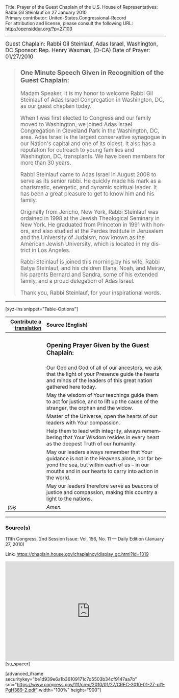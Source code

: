 <html>
<head></head>
<body>
Title: Prayer of the Guest Chaplain of the U.S. House of Representatives: Rabbi Gil Steinlauf on 27 January 2010<br />
Primary contributor: United-States.Congressional-Record<br />
For attribution and license, please consult the following URL: <a href="http://opensiddur.org/?p=27103">http://opensiddur.org/?p=27103</a>
<p />
<hr />

<div class="english" lang="en" style="font-size:1.2em;">
Guest Chaplain: Rabbi Gil Steinlauf, Adas Israel, Washington, DC
Sponsor: Rep. Henry Waxman, (D-CA)
Date of Prayer: 01/27/2010

<blockquote>
<h3>One Minute Speech Given in Recognition of the Guest Chaplain:</h3>

Madam Speaker, it is my honor to welcome Rabbi Gil Steinlauf of Adas Israel Congregation in Washington, DC, as our guest chaplain today.

When I was first elected to Congress and our family moved to Washington, we joined Adas Israel Congregation in Cleveland Park in the Washington, DC, area. Adas Israel is the largest conservative synagogue in our Nation's capital and one of its oldest. It also has a reputation for outreach to young families and Washington, DC, transplants. We have been members for more than 30 years.

Rabbi Steinlauf came to Adas Israel in August 2008 to serve as its senior rabbi. He quickly made his mark as a charismatic, energetic, and dynamic spiritual leader. It has been a great pleasure to get to know him and his family.

Originally from Jericho, New York, Rabbi Steinlauf was ordained in 1998 at the Jewish Theological Seminary in New York. He graduated from Princeton in 1991 with honors, and also studied at the Pardes Institute in Jerusalem and the University of Judaism, now known as the American Jewish University, which is located in my district in Los Angeles.

Rabbi Steinlauf is joined this morning by his wife, Rabbi Batya Steinlauf, and his children Elana, Noah, and Meirav, his parents Bernard and Sandra, some of his extended family, and a proud delegation of Adas Israel.

Thank you, Rabbi Steinlauf, for your inspirational words.
</blockquote>
</div>

<hr />

[xyz-ihs snippet="Table-Options"]<table style="margin-left: auto; margin-right: auto;" class="draggable">
<thead><tr><th id="x" style="text-align: right;"><a href="/translate/" target="_blank" rel="noopener">Contribute a translation</a></th><th style="text-align: left;">Source (English)</th></tr></thead>
<tbody>
<tr><td style="vertical-align:top;">
<div class="liturgy" lang="he">

</span></div></td>
 
<td style="vertical-align:top;">
<div class="english" lang="en">
<h3>Opening Prayer Given by the Guest Chaplain:</h3>
</div></td></tr>

<tr><td style="vertical-align:top;">
<div class="liturgy" lang="he">

</span></div></td>
 
<td style="vertical-align:top;">
<div class="english" lang="en">
Our God 
and God of all of our ancestors, 
we ask that the light of your Presence 
guide the hearts and minds of the leaders of this great nation 
gathered here today.
</div></td></tr>


<tr><td style="vertical-align:top;">
<div class="liturgy" lang="he">

</span></div></td>
 
<td style="vertical-align:top;">
<div class="english" lang="en">
May the wisdom of Your teachings 
guide them 
to act for justice, 
and to lift up the cause 
of the stranger, the orphan and the widow.
</div></td></tr>


<tr><td style="vertical-align:top;">
<div class="liturgy" lang="he">

</span></div></td>
 
<td style="vertical-align:top;">
<div class="english" lang="en">
Master of the Universe, 
open the hearts of our leaders 
with Your compassion.
</div></td></tr>


<tr><td style="vertical-align:top;">
<div class="liturgy" lang="he">

</span></div></td>
 
<td style="vertical-align:top;">
<div class="english" lang="en">
Help them to lead with integrity, 
always remembering 
that Your Wisdom 
resides in every heart 
as the deepest Truth 
of our humanity.
</div></td></tr>


<tr><td style="vertical-align:top;">
<div class="liturgy" lang="he">

</span></div></td>
 
<td style="vertical-align:top;">
<div class="english" lang="en">
May our leaders 
always remember 
that Your guidance 
is not in the Heavens alone, 
nor far beyond the sea, 
but within each of us – 
in our mouths 
and in our hearts 
to carry into action in the world.
</div></td></tr>


<tr><td style="vertical-align:top;">
<div class="liturgy" lang="he">

</span></div></td>
 
<td style="vertical-align:top;">
<div class="english" lang="en">
May our leaders therefore 
serve as beacons of justice 
and compassion, 
making this country 
a light to the nations. 
</div></td></tr>


<tr><td style="vertical-align:top;">
<div class="liturgy" lang="he">
אָמֵן׃
</span></div></td>
 
<td style="vertical-align:top;">
<div class="english" lang="en">
<em>Amen.</em>
</div></td></tr>
</tbody></table>

<hr />

<h3>Source(s)</h3>

111th Congress, 2nd Session
Issue: Vol. 156, No. 11 — Daily Edition (January 27, 2010)

Link: <a href="https://chaplain.house.gov/chaplaincy/display_gc.html?id=1319">https://chaplain.house.gov/chaplaincy/display_gc.html?id=1319</a>

<iframe width=530 height=312 src='https://www.c-span.org/video/standalone/?c4509472/rabbi-gil-steinlauf-congregation-adas-israel-washington-dc' allowfullscreen='allowfullscreen' frameborder=0></iframe>[su_spacer]

[advanced_iframe securitykey="be1d939e6a1b36109171c7d5503b34cf9147aa7b" src="https://www.congress.gov/111/crec/2010/01/27/CREC-2010-01-27-pt1-PgH389-2.pdf" width="100%" height="900"]
</body>
</html>